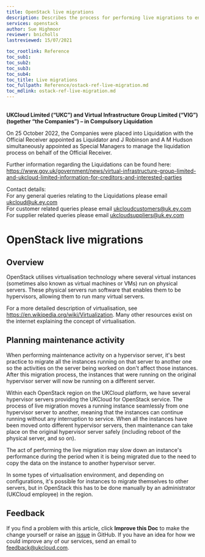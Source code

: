 ```yaml
---
title: OpenStack live migrations
description: Describes the process for performing live migrations to enable maintenance activity on OpenStack hypervisor servers
services: openstack
author: Sue Highmoor
reviewer: bnicholls
lastreviewed: 15/07/2021

toc_rootlink: Reference
toc_sub1: 
toc_sub2:
toc_sub3:
toc_sub4:
toc_title: Live migrations
toc_fullpath: Reference/ostack-ref-live-migration.md
toc_mdlink: ostack-ref-live-migration.md
---
```


<br>**UKCloud Limited (“UKC”) and Virtual Infrastructure Group Limited (“VIG”) (together “the Companies”) – in Compulsory Liquidation**

On 25 October 2022, the Companies were placed into Liquidation with the Official Receiver appointed as Liquidator and J Robinson and A M Hudson simultaneously appointed as Special Managers to manage the liquidation process on behalf of the Official Receiver.

Further information regarding the Liquidations can be found here: <https://www.gov.uk/government/news/virtual-infrastructure-group-limited-and-ukcloud-limited-information-for-creditors-and-interested-parties>

Contact details:<br>
For any general queries relating to the Liquidations please email <ukcloud@uk.ey.com><br>
For customer related queries please email <ukcloudcustomers@uk.ey.com><br>
For supplier related queries please email <ukcloudsuppliers@uk.ey.com>

# OpenStack live migrations

## Overview

OpenStack utilises virtualisation technology where several virtual instances (sometimes also known as virtual machines or VMs) run on physical servers. These physical servers run software that enables them to be hypervisors, allowing them to run many virtual servers.

For a more detailed description of virtualisation, see <https://en.wikipedia.org/wiki/Virtualization>. Many other resources exist on the internet explaining the concept of virtualisation.

## Planning maintenance activity

When performing maintenance activity on a hypervisor server, it's best practice to migrate all the instances running on that server to another one so the activities on the server being worked on don't affect those instances. After this migration process, the instances that were running on the original hypervisor server will now be running on a different server.

Within each OpenStack region on the UKCloud platform, we have several hypervisor servers providing the UKCloud for OpenStack service. The process of live migration moves a running instance seamlessly from one hypervisor server to another, meaning that the instances can continue running without any interruption to service. When all the instances have been moved onto different hypervisor servers, then maintenance can take place on the original hypervisor server safely (including reboot of the physical server, and so on).

The act of performing the live migration may slow down an instance's performance during the period when it is being migrated due to the need to copy the data on the instance to another hypervisor server.

In some types of virtualisation environment, and depending on configurations, it's possible for instances to migrate themselves to other servers, but in OpenStack this has to be done manually by an administrator (UKCloud employee) in the region.

## Feedback

If you find a problem with this article, click **Improve this Doc** to make the change yourself or raise an [issue](https://github.com/UKCloud/documentation/issues) in GitHub. If you have an idea for how we could improve any of our services, send an email to <feedback@ukcloud.com>.
